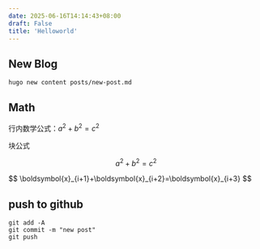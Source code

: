 ```yaml
---
date: 2025-06-16T14:14:43+08:00
draft: False
title: 'Helloworld'
---
```


## New Blog

```
hugo new content posts/new-post.md
```


## Math
行内数学公式：$a^2 + b^2 = c^2$

块公式

$$
a^2 + b^2 = c^2
$$

<div>
$$
\boldsymbol{x}_{i+1}+\boldsymbol{x}_{i+2}=\boldsymbol{x}_{i+3}
$$
</div>

## push to github
```
git add -A
git commit -m "new post"
git push
```